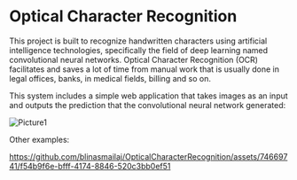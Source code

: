 # Optical Character Recognition
This project is built to recognize handwritten characters using artificial intelligence technologies, specifically the field of deep learning named convolutional neural networks. Optical Character Recognition (OCR) facilitates and saves a lot of time from manual work that is usually done in legal offices, banks, in medical fields, billing and so on. 

This system includes a simple web application that takes images as an input and outputs the prediction that the convolutional neural network generated:

![Picture1](https://github.com/blinasmailaj/OpticalCharacterRecognition/assets/74669741/58cc21d1-3ad9-400e-934d-28c91ab71b6a)

Other examples:

https://github.com/blinasmailaj/OpticalCharacterRecognition/assets/74669741/f54b9f6e-bfff-4174-8846-520c3bb0ef51





